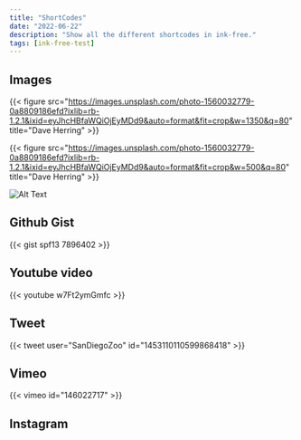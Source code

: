 ```yaml
---
title: "ShortCodes"
date: "2022-06-22"
description: "Show all the different shortcodes in ink-free."
tags: [ink-free-test]
---
```


## Images

{{< figure src="https://images.unsplash.com/photo-1560032779-0a8809186efd?ixlib=rb-1.2.1&ixid=eyJhcHBfaWQiOjEyMDd9&auto=format&fit=crop&w=1350&q=80" title="Dave Herring" >}}

{{< figure src="https://images.unsplash.com/photo-1560032779-0a8809186efd?ixlib=rb-1.2.1&ixid=eyJhcHBfaWQiOjEyMDd9&auto=format&fit=crop&w=500&q=80" title="Dave Herring" >}}

![Alt Text](https://images.unsplash.com/photo-1560032779-0a8809186efd?ixlib=rb-1.2.1&ixid=eyJhcHBfaWQiOjEyMDd9&auto=format&fit=crop&w=1350&q=80 "Dave Herring")

## Github Gist

{{< gist spf13 7896402 >}}

## Youtube video

{{< youtube w7Ft2ymGmfc >}}

## Tweet

{{< tweet user="SanDiegoZoo" id="1453110110599868418" >}}

## Vimeo

{{< vimeo id="146022717" >}}

## Instagram



